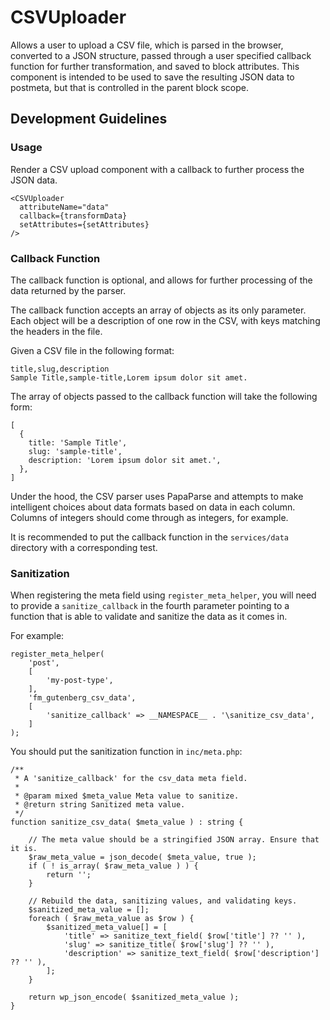 # CSVUploader

Allows a user to upload a CSV file, which is parsed in the browser, converted to a JSON structure, passed through a user specified callback function for further transformation, and saved to block attributes. This component is intended to be used to save the resulting JSON data to postmeta, but that is controlled in the parent block scope.

## Development Guidelines

### Usage

Render a CSV upload component with a callback to further process the JSON data.

    <CSVUploader
      attributeName="data"
      callback={transformData}
      setAttributes={setAttributes}
    />

### Callback Function

The callback function is optional, and allows for further processing of the data returned by the parser.

The callback function accepts an array of objects as its only parameter. Each object will be a description of one row in the CSV, with keys matching the headers in the file.

Given a CSV file in the following format:

    title,slug,description
    Sample Title,sample-title,Lorem ipsum dolor sit amet.

The array of objects passed to the callback function will take the following form:

    [
      {
        title: 'Sample Title',
        slug: 'sample-title',
        description: 'Lorem ipsum dolor sit amet.',
      },
    ]

Under the hood, the CSV parser uses PapaParse and attempts to make intelligent choices about data formats based on data in each column. Columns of integers should come through as integers, for example.

It is recommended to put the callback function in the `services/data` directory with a corresponding test.

### Sanitization

When registering the meta field using `register_meta_helper`, you will need to provide a `sanitize_callback` in the fourth parameter pointing to a function that is able to validate and sanitize the data as it comes in.

For example:

    register_meta_helper(
        'post',
        [
            'my-post-type',
        ],
        'fm_gutenberg_csv_data',
        [
            'sanitize_callback' => __NAMESPACE__ . '\sanitize_csv_data',
        ]
    );

You should put the sanitization function in `inc/meta.php`:

    /**
     * A 'sanitize_callback' for the csv_data meta field.
     *
     * @param mixed $meta_value Meta value to sanitize.
     * @return string Sanitized meta value.
     */
    function sanitize_csv_data( $meta_value ) : string {

        // The meta value should be a stringified JSON array. Ensure that it is.
        $raw_meta_value = json_decode( $meta_value, true );
        if ( ! is_array( $raw_meta_value ) ) {
            return '';
        }

        // Rebuild the data, sanitizing values, and validating keys.
        $sanitized_meta_value = [];
        foreach ( $raw_meta_value as $row ) {
            $sanitized_meta_value[] = [
                'title' => sanitize_text_field( $row['title'] ?? '' ),
                'slug' => sanitize_title( $row['slug'] ?? '' ),
                'description' => sanitize_text_field( $row['description'] ?? '' ),
            ];
        }

        return wp_json_encode( $sanitized_meta_value );
    }

